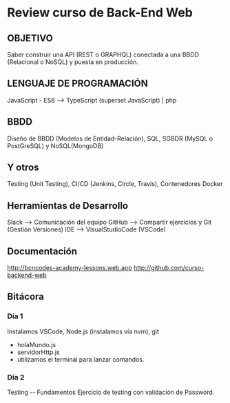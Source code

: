# Review curso de Back-End Web

## OBJETIVO
Saber construir una API (REST o GRAPHQL) conectada a una BBDD (Relacional o NoSQL) y puesta en producción.

## LENGUAJE DE PROGRAMACIÓN
JavaScript - ES6 --> TypeScript (superset JavaScript) | php

## BBDD
Diseño de BBDD (Modelos de Entidad-Relación), SQL, SGBDR (MySQL o PostGreSQL) y NoSQL(MongoDB)

## Y otros
Testing (Unit Testing), CI/CD (Jenkins, Circle, Travis), Contenedores Docker

## Herramientas de Desarrollo
Slack --> Comunicación del equipo
GitHub --> Compartir ejercicios y Git (Gestión Versiones)
IDE --> VisualStudioCode (VSCode)

## Documentación
http://bcncodes-academy-lessons.web.app
http://github.com/curso-backend-web


## Bitácora

### Día 1

Instalamos VSCode, Node.js (instalamos vía nvm), git

- holaMundo.js
- servidorHttp.js
- utilizamos el terminal para lanzar comandos.   

### Día 2

Testing -- Fundamentos
Ejercicio de testing con validación de Password.
